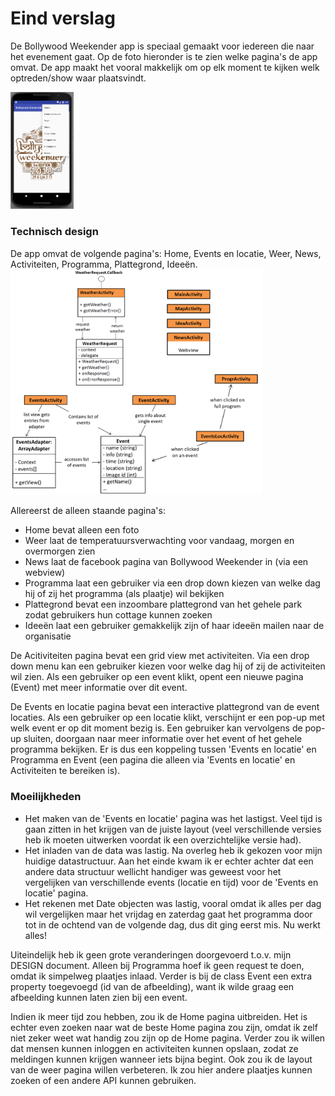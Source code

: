 # Eind verslag
De Bollywood Weekender app is speciaal gemaakt voor iedereen die naar het evenement gaat. Op de foto hieronder is te zien welke pagina's de app omvat. De app maakt het vooral makkelijk om op elk moment te kijken welk optreden/show waar plaatsvindt.

<img src="doc/AppHomeMenu.png" width="20%"> 

### Technisch design
De app omvat de volgende pagina's: Home, Events en locatie, Weer, News, Activiteiten, Programma, Plattegrond, Ideeën.
<img src="doc/EndDiagram.png" width="80%">

Allereerst de alleen staande pagina's: 
- Home bevat alleen een foto 
- Weer laat de temperatuursverwachting voor vandaag, morgen en overmorgen zien
- News laat de facebook pagina van Bollywood Weekender in (via een webview)
- Programma laat een gebruiker via een drop down kiezen van welke dag hij of zij het programma (als plaatje) wil bekijken
- Plattegrond bevat een inzoombare plattegrond van het gehele park zodat gebruikers hun cottage kunnen zoeken
- Ideeën laat een gebruiker gemakkelijk zijn of haar ideeën mailen naar de organisatie

De Acitiviteiten pagina bevat een grid view met activiteiten. Via een drop down menu kan een gebruiker kiezen voor welke dag hij of zij de activiteiten wil zien. Als een gebruiker op een event klikt, opent een nieuwe pagina (Event) met meer informatie over dit event.

De Events en locatie pagina bevat een interactive plattegrond van de event locaties. Als een gebruiker op een locatie klikt, verschijnt er een pop-up met welk event er op dit moment bezig is. Een gebruiker kan vervolgens de pop-up sluiten, doorgaan naar meer informatie over het event of het gehele programma bekijken. Er is dus een koppeling tussen 'Events en locatie' en Programma en Event (een pagina die alleen via 'Events en locatie' en Activiteiten te bereiken is).

### Moeilijkheden
- Het maken van de 'Events en locatie' pagina was het lastigst. Veel tijd is gaan zitten in het krijgen van de juiste layout (veel verschillende versies heb ik moeten uitwerken voordat ik een overzichtelijke versie had). 
- Het inladen van de data was lastig. Na overleg heb ik gekozen voor mijn huidige datastructuur. Aan het einde kwam ik er echter achter dat een andere data structuur wellicht handiger was geweest voor het vergelijken van verschillende events (locatie en tijd) voor de 'Events en locatie' pagina.
- Het rekenen met Date objecten was lastig, vooral omdat ik alles per dag wil vergelijken maar het vrijdag en zaterdag gaat het programma door tot in de ochtend van de volgende dag, dus dit ging eerst mis. Nu werkt alles!

Uiteindelijk heb ik geen grote veranderingen doorgevoerd t.o.v. mijn DESIGN document. Alleen bij Programma hoef ik geen request te doen, omdat ik simpelweg plaatjes inlaad. Verder is bij de class Event een extra property toegevoegd (id van de afbeelding), want ik wilde graag een afbeelding kunnen laten zien bij een event.

Indien ik meer tijd zou hebben, zou ik de Home pagina uitbreiden. Het is echter even zoeken naar wat de beste Home pagina zou zijn, omdat ik zelf niet zeker weet wat handig zou zijn op de Home pagina. Verder zou ik willen dat mensen kunnen inloggen en activiteiten kunnen opslaan, zodat ze meldingen kunnen krijgen wanneer iets bijna begint. Ook zou ik de layout van de weer pagina willen verbeteren. Ik zou hier andere plaatjes kunnen zoeken of een andere API kunnen gebruiken.
